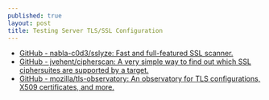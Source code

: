 ```yaml
---
published: true
layout: post
title: Testing Server TLS/SSL Configuration
---
```


* [GitHub - nabla-c0d3/sslyze: Fast and full-featured SSL scanner.](https://github.com/nabla-c0d3/sslyze)
* [GitHub - jvehent/cipherscan: A very simple way to find out which SSL ciphersuites are supported by a target.](https://github.com/jvehent/cipherscan)
* [GitHub - mozilla/tls-observatory: An observatory for TLS configurations, X509 certificates, and more.](https://github.com/mozilla/tls-observatory)